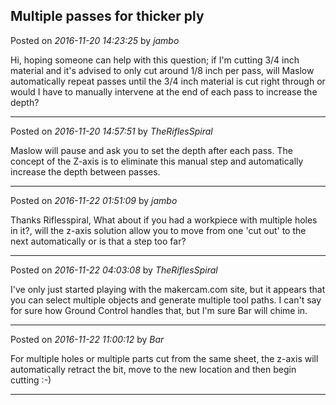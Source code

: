 ## Multiple passes for thicker ply
Posted on *2016-11-20 14:23:25* by *jambo*

Hi, hoping someone can help with this question; if I'm cutting 3/4 inch material and it's advised to only cut around 1/8 inch per pass, will Maslow automatically repeat passes until the 3/4 inch material is cut right through or would I have to manually intervene at the end of each pass to increase the depth?

---

Posted on *2016-11-20 14:57:51* by *TheRiflesSpiral*

Maslow will pause and ask you to set the depth after each pass. The concept of the Z-axis is to eliminate this manual step and automatically increase the depth between passes.

---

Posted on *2016-11-22 01:51:09* by *jambo*

Thanks Riflesspiral, What about if you had a workpiece with multiple holes in it?, will the z-axis solution allow you to move from one 'cut out' to the next automatically or is that a step too far?

---

Posted on *2016-11-22 04:03:08* by *TheRiflesSpiral*

I've only just started playing with the makercam.com site, but it appears that you can select multiple objects and generate multiple tool paths. I can't say for sure how Ground Control handles that, but I'm sure Bar will chime in.

---

Posted on *2016-11-22 11:00:12* by *Bar*

For multiple holes or multiple parts cut from the same sheet, the z-axis will automatically retract the bit, move to the new location and then begin cutting :-)

---

